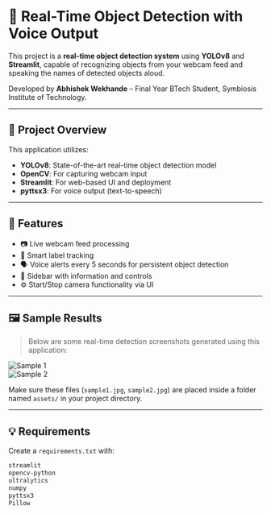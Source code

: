 # 📸 Real-Time Object Detection with Voice Output

This project is a **real-time object detection system** using **YOLOv8** and **Streamlit**, capable of recognizing objects from your webcam feed and speaking the names of detected objects aloud.

Developed by **Abhishek Wekhande** – Final Year BTech Student, Symbiosis Institute of Technology.

---

## 🧠 Project Overview

This application utilizes:
- **YOLOv8**: State-of-the-art real-time object detection model
- **OpenCV**: For capturing webcam input
- **Streamlit**: For web-based UI and deployment
- **pyttsx3**: For voice output (text-to-speech)

---

## 🚀 Features

- 📷 Live webcam feed processing
- 🧠 Smart label tracking
- 🗣️ Voice alerts every 5 seconds for persistent object detection
- 🧭 Sidebar with information and controls
- ⚙️ Start/Stop camera functionality via UI

---

## 🖼️ Sample Results

> Below are some real-time detection screenshots generated using this application:

![Sample 1](assets/sample1.jpg)  
![Sample 2](assets/sample2.jpg)

Make sure these files (`sample1.jpg`, `sample2.jpg`) are placed inside a folder named `assets/` in your project directory.

---

## 💡 Requirements

Create a `requirements.txt` with:

```txt
streamlit
opencv-python
ultralytics
numpy
pyttsx3
Pillow

